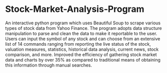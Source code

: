 # Stock-Market-Analysis-Program
An interactive python program which uses Beautiful Soup to scrape various types of stock data from Yahoo Finance. The program adopts data structure manipulation to parse and clean the data to make it reportable to the user. Users can input the symbol of any stock and can choose from an extensive list of 14 commands ranging from reporting the live status of the stock, valuation measures, statistics, historical data analysis, current news, stock comparison, and more. Improved the efficiency of gathering stock market data and charts by over 35% as
compared to traditional means of obtaining this information through manual searches.

